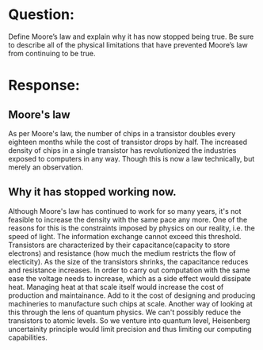 # Question:
Define Moore’s law and explain why it has now stopped being true. Be sure to describe all of the physical limitations that have prevented Moore’s law from continuing to be true.

# Response:
## Moore's law
As per Moore's law, the number of chips in a transistor doubles every eighteen months while the cost of transistor drops by half. The increased density of chips in a single transistor has revolutionized the industries exposed to computers in any way.
Though this is now a law technically, but merely an observation. 

## Why it has stopped working now. 
Although Moore's law has continued to work for so many years, it's not feasible to increase the density with the same pace any more. 
One of the reasons for this is the constraints imposed by physics on our reality, i.e. the speed of light. The information exchange cannot 
exceed this threshold. Transistors are characterized by their capacitance(capacity to store electrons) and resistance (how much the medium restricts the flow of electicity). As the size of the transistors shrinks, the capacitance reduces and resistance increases. In order to carry out computation with the same ease the voltage needs to increase, which as a side effect would dissipate heat. Managing heat at that scale itself would increase the cost of production and maintainance. Add to it the cost of designing and producing machineries to manufacture such chips at scale. 
Another way of looking at this through the lens of quantum physics. We can't possibly reduce the transistors to atomic levels. So we venture into quantum level, Heisenberg uncertainity principle would limit precision and thus limiting our computing capabilities.    


